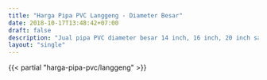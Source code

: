 ```yaml
---
title: "Harga Pipa PVC Langgeng - Diameter Besar"
date: 2018-10-17T13:48:42+07:00
draft: false
description: "Jual pipa PVC diameter besar 14 inch, 16 inch, 20 inch sampai 24 inch merk Langgeng. Cek harga pipa PVC Langgeng disini."
layout: "single"
---
```


{{< partial "harga-pipa-pvc/langgeng" >}}